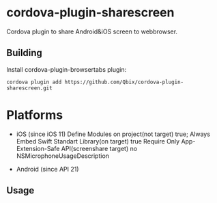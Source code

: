 # cordova-plugin-sharescreen
  Cordova plugin to share Android&iOS screen to webbrowser.

## Building

Install cordova-plugin-browsertabs plugin:

    cordova plugin add https://github.com/Qbix/cordova-plugin-sharescreen.git

# Platforms

* iOS (since iOS 11)
Define Modules on project(not target) true;
Always Embed Swift Standart Library(on target) true
Require Only App-Extension-Safe API(screenshare target) no
NSMicrophoneUsageDescription


* Android (since API 21) 

## Usage

